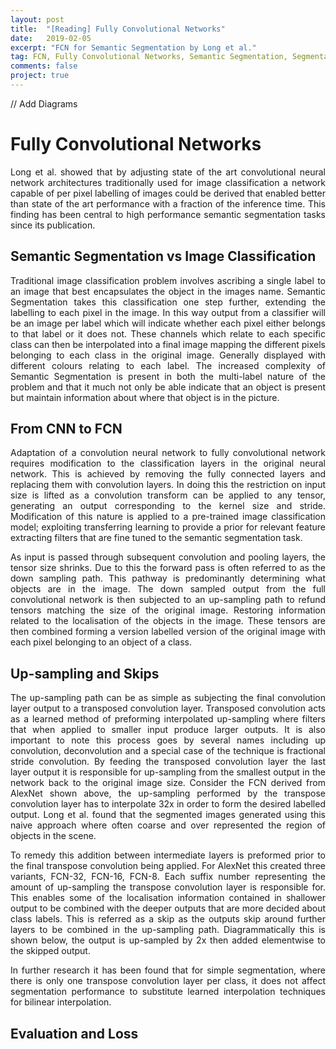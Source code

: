 ```yaml
---
layout: post
title:  "[Reading] Fully Convolutional Networks"
date:   2019-02-05
excerpt: "FCN for Semantic Segmentation by Long et al."
tag: FCN, Fully Convolutional Networks, Semantic Segmentation, Segmentation
comments: false
project: true
---
```


// Add Diagrams

Fully Convolutional Networks
============================
<p style='text-align: justify;'>
Long et al. showed that by adjusting state of the art convolutional neural network architectures traditionally used for image classification a network capable of per pixel labelling of images could be derived that enabled better than state of the art performance with a fraction of the inference time. This finding has been central to high performance semantic segmentation tasks since its publication.
</p>

Semantic Segmentation vs Image Classification
---------------------------------------------
<p style='text-align: justify;'>
Traditional image classification problem involves ascribing a single label to an image that best encapsulates the object in the images name. Semantic Segmentation takes this classification one step further, extending the labelling to each pixel in the image. In this way output from a classifier will be an image per label which will indicate whether each pixel either belongs to that label or it does not. These channels which relate to each specific class can then be interpolated into a final image mapping the different pixels belonging to each class in the original image. Generally displayed with different colours relating to each label. The increased complexity of Semantic Segmentation is present in both the multi-label nature of the problem and that it much not only be able indicate that an object is present but maintain information about where that object is in the picture.
</p>

From CNN to FCN
---------------
<p style='text-align: justify;'>
Adaptation of a convolution neural network to fully convolutional network requires modification to the classification layers in the original neural network. This is achieved by removing the fully connected layers and replacing them with convolution layers. In doing this the restriction on input size is lifted as a convolution transform can be applied to any tensor, generating an output corresponding to the kernel size and stride. Modification of this nature is applied to a pre-trained image classification model; exploiting transferring learning to provide a prior for relevant feature extracting filters that are fine tuned to the semantic segmentation task. 
</p>
<p style='text-align: justify;'>
As input is passed through subsequent convolution and pooling layers, the tensor size shrinks. Due to this the forward pass is often referred to as the down sampling path. This pathway is predominantly determining what objects are in the image. The down sampled output from the full convolutional network is then subjected to an up-sampling path to refund tensors matching the size of the original image. Restoring information related to the localisation of the objects in the image. These tensors are then combined forming a version labelled version of the original image with each pixel belonging to an object of a class.  
</p>

Up-sampling and Skips
--------------------
<p style='text-align: justify;'>
The up-sampling path can be as simple as subjecting the final convolution layer output to a transposed convolution layer. Transposed convolution acts as a learned method of preforming interpolated up-sampling where filters that when applied to smaller input produce larger outputs. It is also important to note this process goes by several names including up convolution, deconvolution and a special case of the technique is fractional stride convolution. By feeding the transposed convolution layer the last layer output it is responsible for up-sampling from the smallest output in the network back to the original image size. Consider the FCN derived from AlexNet shown above, the up-sampling performed by the transpose convolution layer has to interpolate 32x in order to form the desired labelled output. Long et al. found that the segmented images generated using this naive approach where often coarse and over represented the region of objects in the scene.
</p>
<p style='text-align: justify;'>
To remedy this addition between intermediate layers is preformed prior to the final transpose convolution being applied. For AlexNet this created three variants, FCN-32, FCN-16, FCN-8. Each suffix number representing the amount of up-sampling the transpose convolution layer is responsible for. This enables some of the localisation information contained in shallower output to be combined with the deeper outputs that are more decided about class labels. This is referred as a skip as the outputs skip around further layers to be combined in the up-sampling path. Diagrammatically this is shown below, the output is up-sampled by 2x then added elementwise to the skipped output.
</p>
<p style='text-align: justify;'>
In further research it has been found that for simple segmentation, where there is only one transpose convolution layer per class, it does not affect segmentation performance to substitute learned interpolation techniques for bilinear interpolation.
</p>

Evaluation and Loss
-------------------
<p style='text-align: justify;'>
</p>